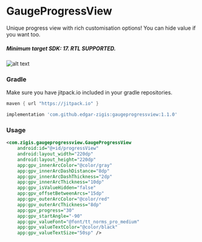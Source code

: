 # GaugeProgressView

Unique progress view with rich customisation options! You can hide value if you want too.
##### Minimum target SDK: 17. RTL SUPPORTED.

![alt text](https://github.com/edgar-zigis/GaugeProgressView/blob/master/sample.gif?raw=true)

### Gradle
Make sure you have jitpack.io included in your gradle repositories.

```gradle
maven { url "https://jitpack.io" }
```
```gradle
implementation 'com.github.edgar-zigis:gaugeprogressview:1.1.0'
```
### Usage
``` xml
<com.zigis.gaugeprogressview.GaugeProgressView
    android:id="@+id/progressView"
    android:layout_width="220dp"
    android:layout_height="220dp"
    app:gpv_innerArcColor="@color/gray"
    app:gpv_innerArcDashDistance="8dp"
    app:gpv_innerArcDashThickness="2dp"
    app:gpv_innerArcThickness="10dp"
    app:gpv_isValueHidden="false"
    app:gpv_offsetBetweenArcs="15dp"
    app:gpv_outerArcColor="@color/red"
    app:gpv_outerArcThickness="8dp"
    app:gpv_progress="30"
    app:gpv_startAngle="-90"
    app:gpv_valueFont="@font/tt_norms_pro_medium"
    app:gpv_valueTextColor="@color/black"
    app:gpv_valueTextSize="50sp" />
```
